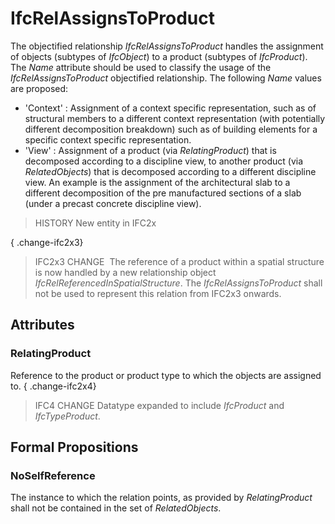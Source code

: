 # IfcRelAssignsToProduct

The objectified relationship _IfcRelAssignsToProduct_ handles the assignment of objects (subtypes of _IfcObject_) to a product (subtypes of _IfcProduct_). The _Name_ attribute should be used to classify the usage of the _IfcRelAssignsToProduct_ objectified relationship. The following _Name_ values are proposed:

* 'Context' : Assignment of a context specific representation, such as of structural members to a different context representation (with potentially different decomposition breakdown) such as of building elements for a specific context specific representation. 
* 'View' : Assignment of a product (via _RelatingProduct_) that is decomposed according to a discipline view, to another product (via _RelatedObjects_) that is decomposed according to a different discipline view. An example is the assignment of the architectural slab to a different decomposition of the pre manufactured sections of a slab (under a precast concrete discipline view).

> HISTORY New entity in IFC2x

{ .change-ifc2x3}
> IFC2x3 CHANGE  The reference of a product within a spatial structure is now handled by a new relationship object _IfcRelReferencedInSpatialStructure_. The _IfcRelAssignsToProduct_ shall not be used to represent this relation from IFC2x3 onwards.

## Attributes

### RelatingProduct
Reference to the product or product type to which the objects are assigned to.
{ .change-ifc2x4}
> IFC4 CHANGE Datatype expanded to include _IfcProduct_ and _IfcTypeProduct_.

## Formal Propositions

### NoSelfReference
The instance to which the relation points, as provided by _RelatingProduct_ shall not be contained in the set of _RelatedObjects_.
